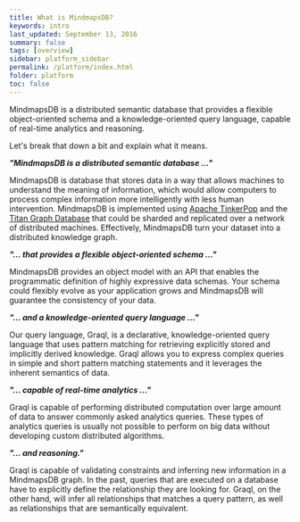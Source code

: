 ```yaml
---
title: What is MindmapsDB?
keywords: intro
last_updated: September 13, 2016
summary: false
tags: [overview]
sidebar: platform_sidebar
permalink: /platform/index.html
folder: platform
toc: false
---
```


MindmapsDB is a distributed semantic database that provides a flexible object-oriented schema and a knowledge-oriented query language, capable of real-time analytics and reasoning.

Let's break that down a bit and explain what it means.

**_"MindmapsDB is a distributed semantic database ..."_**

MindmapsDB is database that stores data in a way that allows machines to understand the meaning of information, which would allow computers to process complex information more intelligently with less human intervention. MindmapsDB is implemented using [Apache TinkerPop](http://tinkerpop.apache.org) and the [Titan Graph Database](http://titan.thinkaurelius.com) that could be sharded and replicated over a network of distributed machines. Effectively, MindmapsDB turn your dataset into a distributed knowledge graph.

**_"... that provides a flexible object-oriented schema ..."_**

MindmapsDB provides an object model with an API that enables the programmatic definition of highly expressive data schemas. Your schema could flexibly evolve as your application grows and MindmapsDB will guarantee the consistency of your data.

**_"... and a knowledge-oriented query language ..."_**

Our query language, Graql, is a declarative, knowledge-oriented query language that uses pattern matching for retrieving explicitly stored and implicitly derived knowledge. Graql allows you to express complex queries in simple and short pattern matching statements and it leverages the inherent semantics of data.

**_"... capable of real-time analytics ..."_**

Graql is capable of performing distributed computation over large amount of data to answer commonly asked analytics queries. These types of analytics queries is usually not possible to perform on big data without developing custom distributed algorithms.

**_"... and reasoning."_**

Graql is capable of validating constraints and inferring new information in a MindmapsDB graph. In the past, queries that are executed on a database have to explicitly define the relationship they are looking for. Graql, on the other hand, will infer all relationships that matches a query pattern, as well as relationships that are semantically equivalent.
